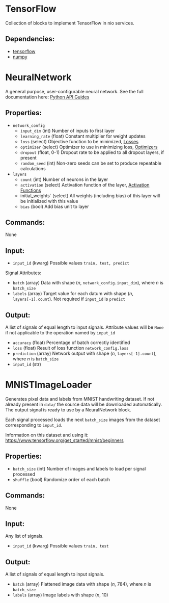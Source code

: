 TensorFlow
===========
Collection of blocks to implement TensorFlow in nio services.

Dependencies:
----------------
* [tensorflow](https://github.com/tensorflow/tensorflow)
* [numpy](https://github.com/numpy/numpy)

NeuralNetwork
===========
A general purpose, user-configurable neural network. See the full documentation here: [Python API Guides](https://www.tensorflow.org/api_guides/python/)

Properties:
--------------
* `network_config`
  * `input_dim` (int) Number of inputs to first layer
  * `learning_rate` (float) Constant multiplier for weight updates
  * `loss` (select) Objective function to be minimized, [Losses](https://www.tensorflow.org/api_guides/python/nn#Losses)
  * `optimizer` (select) Optimizer to use in minimizing loss, [Optimizers](https://www.tensorflow.org/api_guides/python/train#Optimizers)
  * `dropout` (float, 0-1) Dropout rate to be applied to all dropout layers, if present
  * `random_seed` (int) Non-zero seeds can be set to produce repeatable calculations
* `layers`
  * `count` (int) Number of neurons in the layer
  * `activation` (select) Activation function of the layer, [Activation Functions](https://www.tensorflow.org/api_guides/python/nn#Activation_Functions)
  * initial_weights` (select) All weights (including bias) of this layer will be initialized with this value
  * `bias` (bool) Add bias unit to layer

Commands:
----------------
None

Input:
-------
* `input_id` (kwarg) Possible values `train, test, predict`

Signal Attributes:

* `batch` (array) Data with shape (*n*, `network_config.input_dim`), where *n* is `batch_size`
* `labels` (array) Target value for each datum with shape (*n*, `layers[-1].count`). Not required if `input_id` is `predict`

Output:
---------
A list of signals of equal length to input signals. Attribute values will be `None` if not applicable to the operation named by `input_id`

* `accuracy` (float) Percentage of batch correctly identified
* `loss` (float) Result of loss function `network_config.loss`
* `prediction` (array) Network output with shape (*n*, `layers[-1].count`), where *n* is `batch_size`
* `input_id` (str)

MNISTImageLoader
===========
Generates pixel data and labels from MNIST handwriting dataset. If not already present in `data/` the source data will be downloaded automatically. The output signal is ready to use by a NeuralNetwork block.

Each signal processed loads the next `batch_size` images from the dataset corresponding to `input_id`.

Information on this dataset and using it: 
https://www.tensorflow.org/get_started/mnist/beginners

Properties:
-----------
* `batch_size` (int) Number of images and labels to load per signal processed
* `shuffle` (bool) Randomize order of each batch

Commands:
---------
None

Input:
------
Any list of signals.

* `input_id` (kwarg) Possible values `train, test`

Output:
-------
A list of signals of equal length to input signals.

* `batch` (array) Flattened image data with shape (*n*, 784), where *n* is `batch_size`
* `labels` (array) Image  labels with shape (*n*, 10)